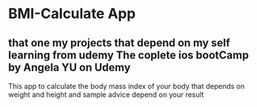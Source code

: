 # BMI-Calculate App  
## that one my projects that depend on my self learning from udemy The coplete ios bootCamp by Angela YU on Udemy
This app to calculate the body mass index of your body that depends on weight and height and sample advice depend on your result 

